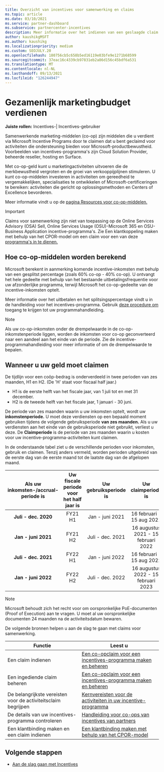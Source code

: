 ```yaml
---
title: Overzicht van incentives voor samenwerking en claims
ms.topic: article
ms.date: 03/10/2021
ms.service: partner-dashboard
ms.subservice: partnercenter-incentives
description: Meer informatie over het indienen van een geslaagde claim voor samenwerking voor uw incentives door de juiste documentatie, facturen, instructies en bewijs van uitvoering te organiseren.
author: kaushikgMSFT
ms.author: kaushikg
ms.localizationpriority: medium
ms.custom: SEOJULY.20
ms.openlocfilehash: 180756cb5c658b5ed16119e03bfe9e1271b68599
ms.sourcegitcommit: 37eac16c4339cb97831eb2a86d156c45bdf6a531
ms.translationtype: MT
ms.contentlocale: nl-NL
ms.lasthandoff: 09/13/2021
ms.locfileid: "126244947"
---
```

# <a name="earn-cooperative-marketing-funds"></a>Gezamenlijk marketingbudget verdienen

**Juiste rollen:** Incentives-| Incentives-gebruiker

Samenwerkende marketing-middelen (co-op) zijn middelen die u verdient via Microsoft Incentive Programs door te claimen dat u bent geclaimd voor activiteiten die ondersteuning bieden voor Microsoft-productbewustheid. Voorbeelden van incentives-programma's zijn Cloud Solution Provider, beheerde reseller, hosting en Surface.

Met co-op-geld kunt u marketingactiviteiten uitvoeren die de merkbewustheid vergroten en de groei van verkooppijplijnen stimuleren. U kunt co-op-middelen investeren in activiteiten om gereedheid te vergemakkelijken, specialisaties te ontwikkelen of Microsoft-certificeringen te bereiken: activiteiten die gericht op oplossingsmethoden en Centers of Excellence bevorderen.

Meer informatie vindt u op de [pagina Resources voor co-op-middelen.](https://partner.microsoft.com/asset/collection/co-op-funds-resources#/)

>[!Important]
>Claims voor samenwerking zijn niet van toepassing op de Online Services Advisory (OSA) Sell, Online Services Usage (OSU)-Microsoft 365 en OSU-Business Application incentive-programma's. Zie Een klantkoppeling maken met behulp van het CPOR-model om een claim voor een van deze [programma's in te dienen.](submit-osa-claim.md)

## <a name="how-co-op-funds-are-calculated"></a>Hoe co-op-middelen worden berekend

Microsoft berekent in aanmerking komende incentive-inkomsten met behulp van een gesplitst percentage (zoals 60% co-op - 40% co-op). U ontvangt het hele gedeelte met behulp van het bestaande uitbetalingsfrequentie voor uw afzonderlijke programma, terwijl Microsoft het co-op-gedeelte van de incentive-inkomsten optelt.

Meer informatie over het uitbetalen en het splitsingspercentage vindt u in de handleiding voor het incentives-programma. Gebruik [deze procedure om](incentives-determined-your-program-eligibility.md) toegang te krijgen tot uw programmahandleiding.

>[!NOTE]
>Als uw co-op-inkomsten onder de drempelwaarde in de co-op-inkomstenperiode liggen, worden de inkomsten voor co-op geconverteerd naar een aandeel aan het einde van de periode. Zie de incentive-programmahandleiding voor meer informatie of om de drempelwaarde te bepalen.

## <a name="when-to-claim-your-funds"></a>Wanneer u uw geld moet claimen

De tijdlijn voor een coöp-bedrag is onderverdeeld in twee perioden van zes maanden, H1 en H2. (De 'H' staat voor fiscaal half jaar.)

- H1 is de eerste helft van het fiscale jaar, van 1 juli tot en met 31 december.
- H2 is de tweede helft van het fiscale jaar, 1 januari - 30 juni.

De periode van zes maanden waarin u uw inkomsten optelt, wordt uw **inkomstenperiode.** U moet deze verdiensten op een bepaald moment gebruiken tijdens de volgende gebruiksperiode **van zes maanden.** Als u uw verdiensten aan het einde van de gebruiksperiode niet gebruikt, verliest u deze. De **Claimperiode** is de periode van zes maanden waarin u kosten voor uw incentive-programma-activiteiten kunt claimen.

In de onderstaande tabel ziet u de verschillende perioden voor inkomsten, gebruik en claimen. Tenzij anders vermeld, worden perioden uitgebreid van de eerste dag van de eerste maand tot de laatste dag van de afgelopen maand.

|  Als uw inkomsten-/accrual-periode is  |Uw fiscale periode voor het half jaar is  |  Uw gebruiksperiode is  |  Uw claimperiode is  |
| :-----------: | :-----------: | :-----------: | :-----------: |
|**Juli - dec. 2020**| FY21 H1  |  Jan - juni 2021  |  16 februari - 15 aug 2021  |
|**Jan - juni 2021** |  FY21 H2  |  Juli - dec. 2021  |  16 augustus 2021 - 15 februari 2022  |
|**Juli - dec. 2021**|  FY22 H1  |  Jan - juni 2022  |  16 februari - 15 aug 2022  |
|**Jan - juni 2022** |  FY22 H2  |  Juli - dec. 2022  |  16 augustus 2022 - 15 februari 2023  |

>[!NOTE]
>Microsoft behoudt zich het recht voor om oorspronkelijke PoE-documenten (Proof of Execution) aan te vragen. U moet al uw oorspronkelijke documenten 24 maanden na de activiteitsdatum bewaren.

De volgende bronnen helpen u aan de slag te gaan met claims voor samenwerking.

| Functie | Leest u |
| ------ | ----------- |
| Een claim indienen |  [Een co-opclaim voor een incentives-programma maken en beheren](create-incentives-claims.md)  |
| Een ingediende claim beheren | [Een co-opclaim voor een incentives-programma maken en beheren](create-incentives-claims.md)    |
| De belangrijkste vereisten voor de activiteitsclaim begrijpen | [Kernvereisten voor de activiteiten in uw incentive-programma](core-requirements.md)   |
| De details van uw incentives-programma controleren | [Handleiding voor co-ops van incentives van partners](https://assetsprod.microsoft.com/co-op-guidebook.pdf)  |
| Een klantbinding maken en een claim indienen | [Een klantbinding maken met behulp van het CPOR-model](submit-osa-claim.md)   |

## <a name="next-steps"></a>Volgende stappen

- [Aan de slag gaan met Incentives](incentives-get-started-intro.md)
